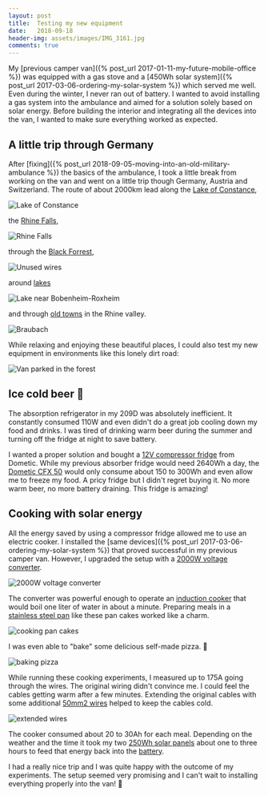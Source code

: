 ```yaml
---
layout: post
title:  Testing my new equipment
date:   2018-09-18
header-img: assets/images/IMG_3161.jpg
comments: true
---
```


My [previous camper van]({% post_url 2017-01-11-my-future-mobile-office %}) was equipped with a gas stove and a [450Wh solar system]({% post_url 2017-03-06-ordering-my-solar-system %}) which served me well. Even during the winter, I never ran out of battery. I wanted to avoid installing a gas system into the ambulance and aimed for a solution solely based on solar energy. Before building the interior and integrating all the devices into the van, I wanted to make sure everything worked as expected.

## A little trip through Germany

After [fixing]({% post_url 2018-09-05-moving-into-an-old-military-ambulance %}) the basics of the ambulance, I took a little break from working on the van and went on a little trip though Germany, Austria and Switzerland. The route of about 2000km lead along the [Lake of Constance](https://www.google.com/maps/place/Meersburg/),

![Lake of Constance](/assets/images/IMG_3106.jpg)

the [Rhine Falls](https://www.google.com/maps/place/Rheinfall/),

![Rhine Falls](/assets/images/IMG_3132.jpg)

through the [Black Forrest](https://www.google.com/maps/place/79868+Feldberg+(Schwarzwald)),

![Unused wires](/assets/images/IMG_3149.jpg)

around [lakes](https://www.google.com/maps/place/Silbersee)

![Lake near Bobenheim-Roxheim](/assets/images/IMG_3221.jpg)

and through [old towns](https://www.google.com/maps/place/Braubach) in the Rhine valley.

![Braubach](/assets/images/IMG_3256.jpg)

While relaxing and enjoying these beautiful places, I could also test my new equipment in environments like this lonely dirt road:

![Van parked in the forest](/assets/images/IMG_3161.jpg)

## Ice cold beer :beer:

The absorption refrigerator in my 209D was absolutely inefficient. It constantly consumed 110W and even didn't do a great job cooling down my food and drinks. I was tired of drinking warm beer during the summer and turning off the fridge at night to save battery.

I wanted a proper solution and bought a [12V compressor fridge](https://www.amazon.de/gp/product/B00D0GLD4S?tag=mumothhoofba-21) from Dometic. While my previous absorber fridge would need 2640Wh a day, the [Dometic CFX 50]((https://www.amazon.de/gp/product/B00D0GLD4S?tag=mumothhoofba-21)) would only consume about 150 to 300Wh and even allow me to freeze my food. A pricy fridge but I didn't regret buying it. No more warm beer, no more battery draining. This fridge is amazing!

## Cooking with solar energy

All the energy saved by using a compressor fridge allowed me to use an electric cooker. I installed the [same devices]({% post_url 2017-03-06-ordering-my-solar-system %}) that proved successful in my previous camper van. However, I upgraded the setup with a [2000W voltage converter](https://www.amazon.de/dp/B07573DBYF?tag=mumothhoofba-21).

![2000W voltage converter](/assets/images/IMG_2858.jpg)

The converter was powerful enough to operate an [induction cooker](https://www.amazon.de/dp/B017IV85KA?tag=mumothhoofba-21) that would boil one liter of water in about a minute. Preparing meals in a [stainless steel pan](https://www.amazon.de/dp/B0758H2BF6?tag=mumothhoofba-21) like these pan cakes worked like a charm.

![cooking pan cakes](/assets/images/IMG_3089.jpg)

I was even able to "bake" some delicious self-made pizza. :pizza:

![baking pizza](/assets/images/IMG_3224.jpg)

While running these cooking experiments, I measured up to 175A going through the wires. The original wiring didn't convince me. I could feel the cables getting warm after a few minutes. Extending the original cables with some additional [50mm2 wires](https://www.amazon.de/dp/B01MYRC1GY?tag=mumothhoofba-21) helped to keep the cables cold.

![extended wires](/assets/images/IMG_3082.jpg)

The cooker consumed about 20 to 30Ah for each meal. Depending on the weather and the time it took my two [250Wh solar panels](https://www.amazon.de/gp/product/B01GJLZOK4?tag=mumothhoofba-21) about one to three hours to feed that energy back into the [battery](https://www.amazon.de/gp/product/B00NT9IDDA?tag=mumothhoofba-21).


I had a really nice trip and I was quite happy with the outcome of my experiments. The setup seemed very promising and I can't wait to installing everything properly into the van! :tada:
